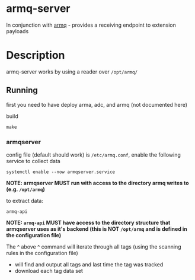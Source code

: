 armq-server
===

In conjunction with [armq](https://github.com/enckse/armq) - provides a receiving endpoint to extension payloads

# Description

armq-server works by using a reader over `/opt/armq/`

## Running

first you need to have deploy arma, adc, and armq (not documented here)

build
```
make
```

### armqserver

config file (default should work) is `/etc/armq.conf`, enable the following service to collect data
```
systemctl enable --now armqserver.service
```
**NOTE: armqserver MUST run with access to the directory armq writes to (e.g. `/opt/armq`)**

to extract data:
```
armq-api
```

**NOTE: `armq-api` MUST have access to the directory structure that armqserver uses as it's backend (this is NOT `/opt/armq` and is defined in the configuration file)**

The ^ above ^ command will iterate through all tags (using the scanning rules in the configuration file)

* will find and output all tags and last time the tag was tracked
* download each tag data set
